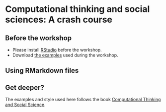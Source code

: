 # Computational thinking and social sciences: A crash course

## Before the workshop

* Please install [RStudio](https://posit.co/downloads/) before the workshop.
* Download [the examples](https://github.com/codingsocialscience/crash-course/archive/refs/heads/main.zip) used during the workshop.

## Using RMarkdown files


## Get deeper?

The examples and style used here follows the book [Computational Thinking and Social Science](https://uk.sagepub.com/en-gb/eur/computational-thinking-and-social-science/book268542).

